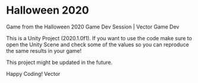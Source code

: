 # Halloween 2020
Game from the Halloween 2020 Game Dev Session | Vector Game Dev

This is a Unity Project (2020.1.0f1).
If you want to use the code make sure to open the Unity Scene and check some of the values so you can reproduce the same results in your game!

This project might be updated in the future.

Happy Coding!
Vector
